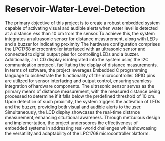 # Reservoir-Water-Level-Detection
The primary objective of this project is to create a robust embedded system capable of activating visual and audible alerts when water level is detected at a distance less than 10 cm from the sensor. To achieve this, the system integrates an ultrasonic sensor for distance measurement, along with LEDs and a buzzer for indicating proximity
The hardware configuration comprises the LPC1768 microcontroller interfaced with an ultrasonic
sensor and connected to digital output pins for controlling LEDs and a buzzer. Additionally, an
LCD display is integrated into the system using the I2C communication protocol, facilitating the
display of distance measurements.
In terms of software, the project leverages Embedded C programming language to orchestrate the
functionality of the microcontroller. GPIO pins are utilized for sensor interfacing and output
control, ensuring seamless integration of hardware components. The ultrasonic sensor serves as the
primary means of distance measurement, with the measured distance being processed to determine
if it falls below the predefined threshold of 10 cm. Upon detection of such proximity, the system
triggers the activation of LEDs and the buzzer, providing both visual and audible alerts to the user.
Simultaneously, the LCD display showcases the real-time distance measurement, enhancing
situational awareness.
Through meticulous design and implementation, the project underscores the effectiveness of
embedded systems in addressing real-world challenges while showcasing the versatility and
adaptability of the LPC1768 microcontroller platform.
